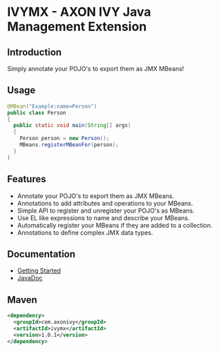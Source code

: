 # IVYMX - AXON IVY Java Management Extension
## Introduction
Simply annotate your POJO's to export them as JMX MBeans!
## Usage
```java
@MBean("Example:name=Person")
public class Person
{
  public static void main(String[] args)
  {
    Person person = new Person();
    MBeans.registerMBeanFor(person);
  }
}
```  

## Features

* Annotate your POJO's to export them as JMX MBeans.
* Annotations to add attributes and operations to your MBeans.
* Simple API to register and unregister your POJO's as MBeans.
* Use EL like expressions to name and describe your MBeans. 
* Automatically register your MBeans if they are added to a collection.
* Annotations to define complex JMX data types.

## Documentation
* [Getting Started](http://axonivy.github.io/ivymx/GettingStarted.html)
* [JavaDoc](http://axonivy.github.io/ivymx/apidocs/index.html)

## Maven

```xml
<dependency>
  <groupId>com.axonivy</groupId>
  <artifactId>ivymx</artifactId>
  <version>1.0.1</version>
</dependency>
```
